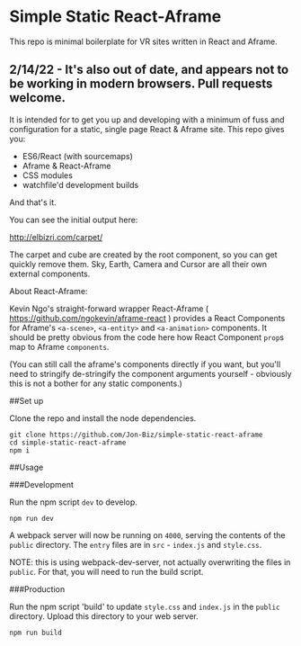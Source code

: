 # Simple Static React-Aframe

This repo is minimal boilerplate for VR sites written in React and Aframe. 

## 2/14/22 - It's also out of date, and appears not to be working in modern browsers. Pull requests welcome.

It is intended for to get you up and developing with a minimum of fuss and configuration for a static, single page React & Aframe site. This repo gives you:

- ES6/React (with sourcemaps)
- Aframe & React-Aframe
- CSS modules
- watchfile'd development builds

And that's it. 

You can see the initial output here:

http://elbizri.com/carpet/

The carpet and cube are created by the root component, so you can get quickly remove them. Sky, Earth, Camera and Cursor are all their own external components.

About React-Aframe:

Kevin Ngo's straight-forward wrapper React-Aframe
( https://github.com/ngokevin/aframe-react )
provides a React Components for Aframe's `<a-scene>`, `<a-entity>` and `<a-animation>` components. It should be pretty obvious from the code here how React Component `prop`s map to Aframe `components`. 

(You can still call the aframe's components directly if you want, but you'll need to stringify de-stringify the component arguments yourself - obviously this is not a bother for any static components.)

##Set up

Clone the repo and install the node dependencies.

```
git clone https://github.com/Jon-Biz/simple-static-react-aframe
cd simple-static-react-aframe
npm i
```

##Usage

###Development

Run the npm script `dev` to develop.

```
npm run dev
```

A webpack server will now be running on `4000`, serving the contents of the `public` directory. The `entry` files are in `src` - `index.js` and `style.css`.

NOTE: this is using webpack-dev-server, not actually overwriting the files in `public`. For that, you will need to run the build script.

###Production

Run the npm script 'build' to update `style.css` and `index.js` in the `public` directory. Upload this directory to your web server.

```
npm run build
```
